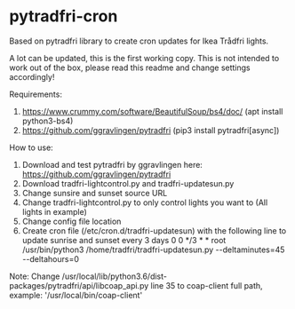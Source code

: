 # pytradfri-cron

Based on pytradfri library to create cron updates for Ikea Trådfri lights. 

A lot can be updated, this is the first working copy. This is not intended to work out of the box, please read this readme and change settings accordingly!

Requirements:
1. https://www.crummy.com/software/BeautifulSoup/bs4/doc/ (apt install python3-bs4)
2. https://github.com/ggravlingen/pytradfri (pip3 install pytradfri[async])

How to use:

1. Download and test pytradfri by ggravlingen here: https://github.com/ggravlingen/pytradfri
2. Download tradfri-lightcontrol.py and tradfri-updatesun.py
3. Change sunsire and sunset source URL
4. Change tradfri-lightcontrol.py to only control lights you want to (All lights in example)
5. Change config file location
6. Create cron file (/etc/cron.d/tradfri-updatesun) with the following line to update sunrise and sunset every 3 days
      0 0 */3 * * root /usr/bin/python3 /home/tradfri/tradfri-updatesun.py --deltaminutes=45 --deltahours=0


Note: Change /usr/local/lib/python3.6/dist-packages/pytradfri/api/libcoap_api.py line 35 to coap-client full path, example: '/usr/local/bin/coap-client'
